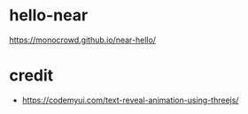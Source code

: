 hello-near
==================
https://monocrowd.github.io/near-hello/

# credit
- https://codemyui.com/text-reveal-animation-using-threejs/
